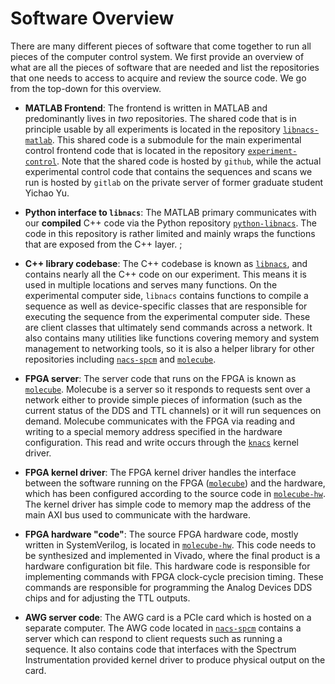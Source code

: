 # Software Overview

There are many different pieces of software that come together to run all pieces of the computer control system. We first provide an overview of what are all the pieces of software that are needed and list the repositories that one needs to access to acquire and review the source code. We go from the top-down for this overview. 

- **MATLAB Frontend**: The frontend is written in MATLAB and predominantly lives in *two* repositories. The shared code that is in principle usable by all experiments is located in the repository [`libnacs-matlab`](https://github.com/nacs-lab/libnacs-matlab). This shared code is a submodule for the main experimental control frontend code that is located in the repository [`experiment-control`](https://git.yuyichao.com/nigrp/experiment-control). Note that the shared code is hosted by `github`, while the actual experimental control code that contains the sequences and scans we run is hosted by `gitlab` on the private server of former graduate student Yichao Yu. 

- **Python interface to `libnacs`**: The MATLAB primary communicates with our **compiled** C++ code via the Python repository [`python-libnacs`](https://github.com/nacs-lab/python-libnacs). The code in this repository is rather limited and mainly wraps the functions that are exposed from the C++ layer. 
;
- **C++ library codebase**: The C++ codebase is known as [`libnacs`](https://github.com/nacs-lab/libnacs), and contains nearly all the C++ code on our experiment. This means it is used in multiple locations and serves many functions. On the experimental computer side, `libnacs` contains functions to compile a sequence as well as device-specific classes that are responsible for executing the sequence from the experimental computer side. These are client classes that ultimately send commands across a network. It also contains many utilities like functions covering memory and system management to networking tools, so it is also a helper library for other repositories including [`nacs-spcm`](https://github.com/nacs-lab/nacs-spcm) and [`molecube`](https://github.com/nacs-lab/molecube).

- **FPGA server**: The server code that runs on the FPGA is known as [`molecube`](https://github.com/nacs-lab/molecube). Molecube is a server so it responds to requests sent over a network either to provide simple pieces of information (such as the current status of the DDS and TTL channels) or it will run sequences on demand. Molecube communicates with the FPGA via reading and writing to a special memory address specified in the hardware configuration. This read and write occurs through the [`knacs`](https://github.com/nacs-lab/knacs) kernel driver. 

- **FPGA kernel driver**: The FPGA kernel driver handles the interface between the software running on the FPGA ([`molecube`](https://github.com/nacs-lab/molecube)) and the hardware, which has been configured according to the source code in [`molecube-hw`](https://github.com/nacs-lab/molecube-hw). The kernel driver has simple code to memory map the address of the main AXI bus used to communicate with the hardware.

- **FPGA hardware "code"**: The source FPGA hardware code, mostly written in SystemVerilog, is located in [`molecube-hw`](https://github.com/nacs-lab/molecube-hw). This code needs to be synthesized and implemented in Vivado, where the final product is a hardware configuration bit file. This hardware code is responsible for implementing commands with FPGA clock-cycle precision timing. These commands are responsible for programming the Analog Devices DDS chips and for adjusting the TTL outputs. 

- **AWG server code**: The AWG card is a PCIe card which is hosted on a separate computer. The AWG code located in [`nacs-spcm`](https://github.com/nacs-lab/nacs-spcm) contains a server which can respond to client requests such as running a sequence. It also contains code that interfaces with the Spectrum Instrumentation provided kernel driver to produce physical output on the card.